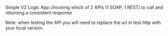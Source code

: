 Simple V2 Logic App choosing which of 2 APIs (1 SOAP, 1 REST) to call and returning a consistent response


Note: when testing the API you will need to replace the url in test.http with your local version.